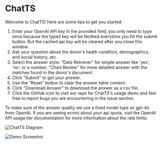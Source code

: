 # ChatTS

Welcome to ChatTS! Here are some tips to get you started:

1. Enter your OpenAI API key in the provided field, you only need to type once because the typed key will be fecthed everytime you hit the submit button. But the cached api key will be cleared after you close this window.
2. Ask your question about the donor's heath condition, demographics, and social history, etc.
3. Select the answer style: "Data Retriever" for simple answer like 'yes', 'no', or a number; "Chart Review" for more detailed answer with the matches found in the donor's document.
4. Click "Submit" to get your answer.
5. Use the "Reset" button to clear the answer table content.
6. Click "Download Answer" to download the answer as a csv file.
7. Click the GitHub icon to visit our repo for ChatTS's usage demo and feel free to report bugs you are encountering in the issue section.

To make sure of the answer quality we use a fixed model type as gpt-4o from OpenAI. If you are seeing errors about your api quota, visit the OpenAI API usage tier documentation for more information about the rate limits.

![ChatTS Diagram](https://github.com/Harper-Hua/ChatTS/blob/main/%E2%80%8EchatTS.jpeg)

![Demo Screeshot](https://github.com/Harper-Hua/ChatTS/blob/main/%E2%80%8Edemo1.png)
